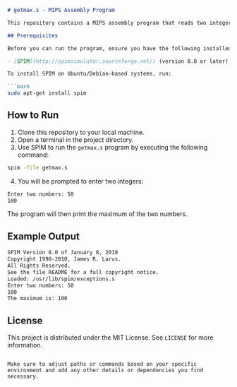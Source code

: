 ```markdown
# getmax.s - MIPS Assembly Program

This repository contains a MIPS assembly program that reads two integers from the user and prints the maximum of the two. The program is designed to run using the SPIM simulator.

## Prerequisites

Before you can run the program, ensure you have the following installed on your system:

- [SPIM](http://spimsimulator.sourceforge.net/) (version 8.0 or later)

To install SPIM on Ubuntu/Debian-based systems, run:

```bash
sudo apt-get install spim
```

## How to Run

1. Clone this repository to your local machine.
2. Open a terminal in the project directory.
3. Use SPIM to run the `getmax.s` program by executing the following command:

```bash
spim -file getmax.s
```

4. You will be prompted to enter two integers:

```bash
Enter two numbers: 50
100
```

The program will then print the maximum of the two numbers.

## Example Output

```bash
SPIM Version 8.0 of January 8, 2010
Copyright 1990-2010, James R. Larus.
All Rights Reserved.
See the file README for a full copyright notice.
Loaded: /usr/lib/spim/exceptions.s
Enter two numbers: 50
100
The maximum is: 100
```

## License

This project is distributed under the MIT License. See `LICENSE` for more information.
```

Make sure to adjust paths or commands based on your specific environment and add any other details or dependencies you find necessary.
